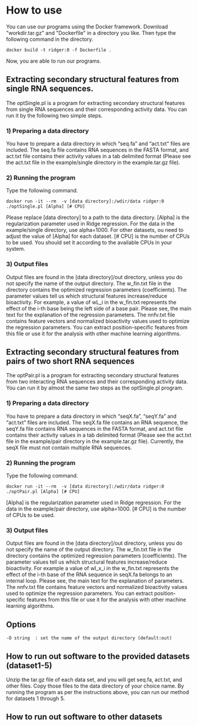 # How to use
You can use our programs using the Docker framework. Download "workdir.tar.gz" and "Dockerfile" in a directory you like. Then type the following command in the directory.

```
docker build -t ridger:0 -f Dockerfile .
```

Now, you are able to run our programs.

## Extracting secondary structural features from single RNA sequences.
 The optSingle.pl is a program for extracting secondary structural features from single RNA sequences and their corresponding activity data.
 You can run it by the following two simple steps.

### 1) Preparing a data directory
You have to prepare a data directory in which “seq.fa” and “act.txt” files are included.
The seq.fa file contains RNA sequences in the FASTA format, and act.txt file contains their activity values in a tab delimited format (Please see the act.txt file in the example/single directory in the example.tar.gz file).

### 2) Running the program
Type the following command.

```
docker run -it --rm  -v [data directory]:/wdir/data ridger:0 ./optSingle.pl [Alpha] [# CPU]
```

Please replace [data directory] to a path to the data directory. [Alpha] is the regularization parameter used in Ridge regression.
For the data in the example/single directory, use alpha=1000. For other datasets, ou need to adjust the value of [Alpha] for each dataset.
[# CPU] is the number of CPUs to be used. You should set it according to the available CPUs in your system.

### 3) Output files
Output files are found in the [data directory]/out directory, unless you do not specify the name of the output directory.
The w_fin.txt file in the directory contains the optimized regression parameters (coefficients). The parameter values tell us which
structural features increase/reduce bioactivity.
For example, a value of wL_i in the w_fin.txt represents the effect of the i-th base being the left side of a base pair.
Please see, the main text for the explanation of the regression parameters.
The nnfv.txt file contains feature vectors and normalized bioactivity values used to optimize the regression parameters. You can extract position-specific features from this file or use it for the analysis with other machine learning algorithms.


## Extracting secondary structural features from pairs of two short RNA sequences
The optPair.pl is a program for extracting secondary structural features from two interacting RNA sequences and their corresponding activity data.
You can run it by almost the same two steps as the optSingle.pl program.
 
### 1) Preparing a data directory
You have to prepare a data directory in which “seqX.fa”, “seqY.fa” and “act.txt” files are included.
The seqX.fa file contains an RNA sequence, the seqY.fa file contains RNA sequences in the FASTA format, and act.txt file contains their activity values in a tab delimited format (Please see the act.txt file in the example/pair directory in the example.tar.gz file). Currently, the seqX file must not contain multiple RNA sequences.

### 2) Running the program
Type the following command.
```
docker run -it --rm  -v [data directory]:/wdir/data ridger:0 ./optPair.pl [Alpha] [# CPU]
```

[Alpha] is the regularization parameter used in Ridge regression. For the data in the example/pair directory, use alpha=1000. [# CPU] is the number of CPUs to be used.

### 3) Output files
Output files are found in the [data directory]/out directory, unless you do not specify the name of the output directory.
The w_fin.txt file in the directory contains the optimized regression parameters (coefficients). The parameter values tell us which structural features increase/reduce bioactivity.
For example a value of wI_x_i in the w_fin.txt represents the effect of the i-th base of the RNA sequence in seqX.fa belongs to an internal loop.
Please see, the main text for the explanation of parameters. The nnfv.txt file contains feature vectors and normalized bioactivity values used to optimize the regression parameters. You can extract position-specific features from this file or use it for the analysis with other machine learning algorithms.

## Options
```
-O string  : set the name of the output directory (default:out)  
```

## How to run out software to the provided datasets (dataset1-5)
Unzip the tar.gz file of each data set, and you will get seq.fa, act.txt, and other files. Copy those files to the data directory of your choice name. By running the program as per the instructions above, you can run our method for datasets 1 through 5.

## How to run out software to other datasets


